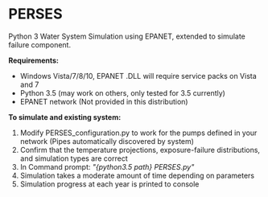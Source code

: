# PERSES
Python 3 Water System Simulation using EPANET, extended to simulate failure component.

**Requirements:** 
- Windows Vista/7/8/10, EPANET .DLL will require service packs on Vista and 7
- Python 3.5 (may work on others, only tested for 3.5 currently)        
- EPANET network (Not provided in this distribution)


**To simulate and existing system:**
1. Modify PERSES_configuration.py to work for the pumps defined in your network (Pipes automatically discovered by system)
2. Confirm that the temperature projections, exposure-failure distributions, and simulation types are correct
3. In Command prompt:
    *"{python3.5 path} PERSES.py"*
4. Simulation takes a moderate amount of time depending on parameters
5. Simulation progress at each year is printed to console
